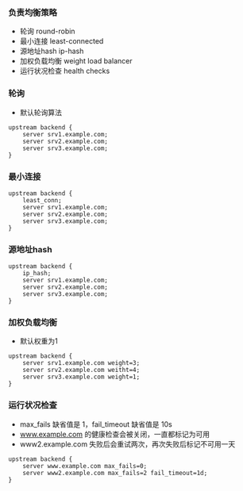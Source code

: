 ### 负责均衡策略
- 轮询 round-robin
- 最小连接 least-connected
- 源地址hash ip-hash
- 加权负载均衡 weight load balancer
- 运行状况检查 health checks

### 轮询
- 默认轮询算法
```
upstream backend {
    server srv1.example.com;
    server srv2.example.com;
    server srv3.example.com;
}

```

### 最小连接
```
upstream backend {
    least_conn;
    server srv1.example.com;
    server srv2.example.com;
    server srv3.example.com;
}
```

### 源地址hash
```
upstream backend {
    ip_hash;
    server srv1.example.com;
    server srv2.example.com;
    server srv3.example.com;
}
```

### 加权负载均衡
- 默认权重为1
```
upstream backend {
    server srv1.example.com weight=3;
    server srv2.example.com weitht=4;
    server srv3.example.com weight=1;
}
```

### 运行状况检查
- max_fails 缺省值是 1，fail_timeout 缺省值是 10s
- www.example.com 的健康检查会被关闭，一直都标记为可用
- www2.example.com 失败后会重试两次，再次失败后标记不可用一天
```
upstream backend {
    server www.example.com max_fails=0;
    server www2.example.com max_fails=2 fail_timeout=1d;
}
```